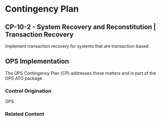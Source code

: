 # Contingency Plan
## CP-10-2 - System Recovery and Reconstitution | Transaction Recovery

Implement transaction recovery for systems that are transaction-based.

## OPS Implementation

The OPS Contingency Plan (CP) addresses these matters and is part of the OPS ATO package

### Control Origination

OPS

### Related Content
